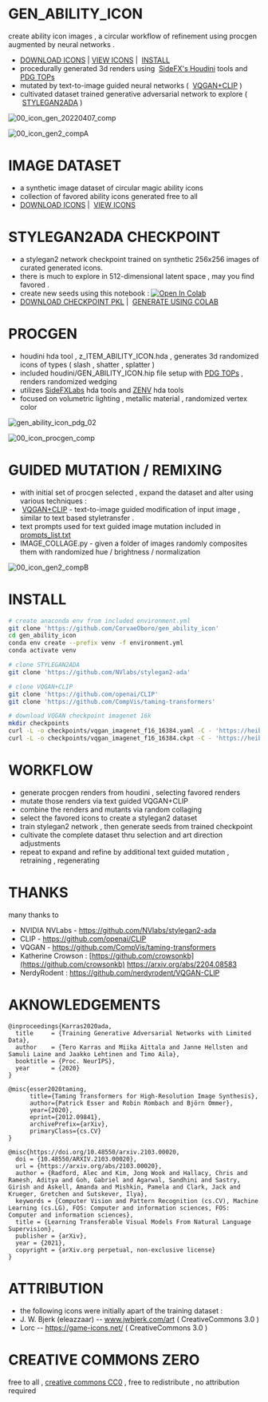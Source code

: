 # GEN_ABILITY_ICON
create ability icon images , a circular workflow of refinement using procgen augmented by neural networks .
- [DOWNLOAD ICONS](https://github.com/CorvaeOboro/gen_ability_icon/archive/refs/heads/master.zip) |  [VIEW ICONS](https://github.com/CorvaeOboro/gen_ability_icon/tree/master/icons#icons) |  [INSTALL](https://github.com/CorvaeOboro/gen_ability_icon#install)
- procedurally generated 3d renders using  [SideFX's Houdini](https://www.sidefx.com/) tools and [PDG TOPs](https://www.sidefx.com/products/pdg/) 
- mutated by text-to-image guided neural networks (  [VQGAN+CLIP](https://github.com/CompVis/taming-transformers) )
- cultivated dataset trained generative adversarial network to explore (  [STYLEGAN2ADA](https://github.com/NVlabs/stylegan2-ada) )

![00_icon_gen_20220407_comp](https://raw.githubusercontent.com/CorvaeOboro/gen_ability_icon/master/docs/00_icon_gen4_vqB_comp_0.jpg?raw=true "00_icon_gen_20220407_comp")

![00_icon_gen2_compA](https://raw.githubusercontent.com/CorvaeOboro/gen_ability_icon/master/docs/gen_ability_icon_process.jpg?raw=true "00_icon_gen2_compA")

# IMAGE DATASET
- a synthetic image dataset of circular magic ability icons
- collection of favored ability icons generated free to all 
- [DOWNLOAD ICONS](https://github.com/CorvaeOboro/gen_ability_icon/archive/refs/heads/master.zip) |  [VIEW ICONS](https://github.com/CorvaeOboro/gen_ability_icon/tree/master/icons#icons)

# STYLEGAN2ADA CHECKPOINT
- a stylegan2 network checkpoint trained on synthetic 256x256 images of curated generated icons.
- there is much to explore in 512-dimensional latent space , may you find favored .
- create new seeds using this notebook : [![Open In Colab](https://colab.research.google.com/assets/colab-badge.svg)](https://colab.research.google.com/drive/1ZjLNer1pg6HluzxknAtPu0fQ2wDCvsxQ?authuser=1#scrollTo=t-prE54KutXG)
- [DOWNLOAD CHECKPOINT PKL](https://github.com/CorvaeOboro/gen_ability_icon/releases/download/gen_ability_icon_stylegan2ada_20220801/gen_ability_icon_stylegan2ada_20220801.pkl ) |  [GENERATE USING COLAB](https://colab.research.google.com/drive/1ZjLNer1pg6HluzxknAtPu0fQ2wDCvsxQ?authuser=1#scrollTo=t-prE54KutXG)

# PROCGEN
- houdini hda tool , z_ITEM_ABILITY_ICON.hda , generates 3d randomized icons of types ( slash , shatter , splatter ) 
- included houdini/GEN_ABILITY_ICON.hip file setup with [PDG TOPs](https://www.sidefx.com/products/pdg/) , renders randomized wedging  
- utilizes [SideFXLabs](https://github.com/sideeffects/SideFXLabs) hda tools and [ZENV](https://github.com/CorvaeOboro/zenv) hda tools 
- focused on volumetric lighting , metallic material , randomized vertex color

![gen_ability_icon_pdg_02](https://raw.githubusercontent.com/CorvaeOboro/gen_ability_icon/master/docs/gen_ability_icon_pdg_02.jpg?raw=true "gen_ability_icon_pdg_02")

![00_icon_procgen_comp](https://raw.githubusercontent.com/CorvaeOboro/gen_ability_icon/master/docs/00_icon_procgen_comp.jpg?raw=true "00_icon_procgen_comp")

# GUIDED MUTATION / REMIXING
- with initial set of procgen selected , expand the dataset and alter using various techniques :
-  [VQGAN+CLIP](https://github.com/CompVis/taming-transformers)  - text-to-image guided modification of input image , similar to text based styletransfer . 
- text prompts used for text guided image mutation included in [prompts_list.txt](https://github.com/CorvaeOboro/gen_ability_icon/blob/master/prompts_list.txt)
- IMAGE_COLLAGE.py - given a folder of images randomly composites them with randomized hue / brightness / normalization 

![00_icon_gen2_compB](https://raw.githubusercontent.com/CorvaeOboro/gen_ability_icon/master/docs/00_icon_gen2_compB.jpg?raw=true "00_icon_gen2_compB")

# INSTALL

```.bash
# create anaconda env from included environment.yml
git clone 'https://github.com/CorvaeOboro/gen_ability_icon'
cd gen_ability_icon
conda env create --prefix venv -f environment.yml
conda activate venv

# clone STYLEGAN2ADA
git clone 'https://github.com/NVlabs/stylegan2-ada'

# clone VQGAN+CLIP 
git clone 'https://github.com/openai/CLIP'
git clone 'https://github.com/CompVis/taming-transformers'

# download VQGAN checkpoint imagenet 16k
mkdir checkpoints
curl -L -o checkpoints/vqgan_imagenet_f16_16384.yaml -C - 'https://heibox.uni-heidelberg.de/d/a7530b09fed84f80a887/files/?p=%2Fconfigs%2Fmodel.yaml&dl=1' #ImageNet 16384
curl -L -o checkpoints/vqgan_imagenet_f16_16384.ckpt -C - 'https://heibox.uni-heidelberg.de/d/a7530b09fed84f80a887/files/?p=%2Fckpts%2Flast.ckpt&dl=1' #ImageNet 16384

```

# WORKFLOW
- generate procgen renders from houdini , selecting favored renders
- mutate those renders via text guided VQGAN+CLIP 
- combine the renders and mutants via random collaging 
- select the favored icons to create a stylegan2 dataset 
- train stylegan2 network , then generate seeds from trained checkpoint
- cultivate the complete dataset thru selection and art direction adjustments 
- repeat to expand and refine by additional text guided mutation , retraining , regenerating

# THANKS
many thanks to 
- NVIDIA NVLabs - https://github.com/NVlabs/stylegan2-ada
- CLIP - https://github.com/openai/CLIP
- VQGAN - https://github.com/CompVis/taming-transformers
- Katherine Crowson : [https://github.com/crowsonkb](https://github.com/crowsonkb)  https://arxiv.org/abs/2204.08583
- NerdyRodent : https://github.com/nerdyrodent/VQGAN-CLIP

# AKNOWLEDGEMENTS
```
@inproceedings{Karras2020ada,
  title     = {Training Generative Adversarial Networks with Limited Data},
  author    = {Tero Karras and Miika Aittala and Janne Hellsten and Samuli Laine and Jaakko Lehtinen and Timo Aila},
  booktitle = {Proc. NeurIPS},
  year      = {2020}
}
```
```
@misc{esser2020taming,
      title={Taming Transformers for High-Resolution Image Synthesis}, 
      author={Patrick Esser and Robin Rombach and Björn Ommer},
      year={2020},
      eprint={2012.09841},
      archivePrefix={arXiv},
      primaryClass={cs.CV}
}
```
```
@misc{https://doi.org/10.48550/arxiv.2103.00020,
  doi = {10.48550/ARXIV.2103.00020},
  url = {https://arxiv.org/abs/2103.00020},
  author = {Radford, Alec and Kim, Jong Wook and Hallacy, Chris and Ramesh, Aditya and Goh, Gabriel and Agarwal, Sandhini and Sastry, Girish and Askell, Amanda and Mishkin, Pamela and Clark, Jack and Krueger, Gretchen and Sutskever, Ilya},
  keywords = {Computer Vision and Pattern Recognition (cs.CV), Machine Learning (cs.LG), FOS: Computer and information sciences, FOS: Computer and information sciences},
  title = {Learning Transferable Visual Models From Natural Language Supervision},
  publisher = {arXiv},
  year = {2021},
  copyright = {arXiv.org perpetual, non-exclusive license}
}
```

# ATTRIBUTION
- the following icons were initially apart of the training dataset :
- J. W. Bjerk (eleazzaar) -- www.jwbjerk.com/art  ( CreativeCommons 3.0 )
- Lorc -- https://game-icons.net/ ( CreativeCommons 3.0 ) 

# CREATIVE COMMONS ZERO 
free to all , [creative commons CC0](https://creativecommons.org/publicdomain/zero/1.0/) , free to redistribute , no attribution required